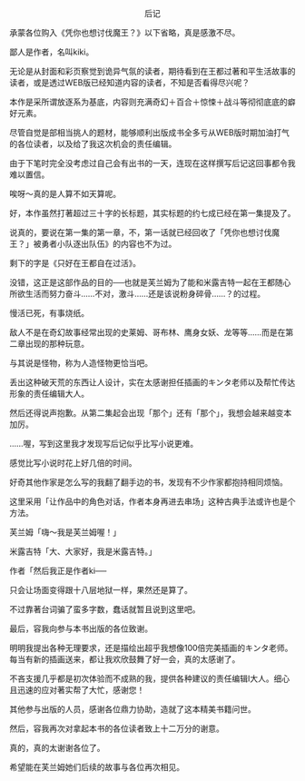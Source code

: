 <p align="center">后记</p>

承蒙各位购入《凭你也想讨伐魔王？》以下省略，真是感激不尽。

鄙人是作者，名叫kiki。

无论是从封面和彩页察觉到诡异气氛的读者，期待看到在王都过著和平生活故事的读者，或是透过WEB版已经知道内容的读者，不知是否看得尽兴呢？

本作是采所谓放逐系为基底，内容则充满奇幻＋百合＋惊悚＋战斗等彻彻底底的癖好元素。

尽管自觉是部相当挑人的题材，能够顺利出版成书全多亏从WEB版时期加油打气的各位读者，以及给了我这次机会的责任编辑。

由于下笔时完全没考虑过自己会有出书的一天，连现在这样撰写后记这回事都令我难以置信。

唉呀～真的是人算不如天算呢。

好，本作虽然打著超过三十字的长标题，其实标题的约七成已经在第一集提及了。

说真的，要说在第一集的第一章，不，第一话就已经回收了「凭你也想讨伐魔王？」被勇者小队逐出队伍》的内容也不为过。

剩下的字是《只好在王都自在过活》。

没错，这正是这部作品的目的──也就是芙兰姆为了能和米露吉特一起在王都随心所欲生活而努力奋斗……不对，激斗……还是该说粉身碎骨……？的过程。

慢活已死，有事烧纸。

敌人不是在奇幻故事经常出现的史莱姆、哥布林、鹰身女妖、龙等等……而是在第二章出现的那种玩意。

与其说是怪物，称为人造怪物更恰当吧。

丢出这种破天荒的东西让人设计，实在太感谢担任插画的キンタ老师以及帮忙传达形象的责任编辑大人。

然后还得说声抱歉。从第二集起会出现「那个」还有「那个」，我想会越来越变本加厉。

……喔，写到这里我才发现写后记似乎比写小说更难。

感觉比写小说时花上好几倍的时间。

好奇其他作家是怎么写的我翻了翻手边的书，发现有不少作家都抱持相同烦恼。

这里采用「让作品中的角色对话，作者本身再进去串场」这种古典手法或许也是个方法。

芙兰姆「嗨～我是芙兰姆喔！」

米露吉特「大、大家好，我是米露吉特。」

作者「然后我正是作者ki──

只会让场面变得跟十八层地狱一样，果然还是算了。

不过靠著台词骗了蛮多字数，蠢话就暂且说到这里吧。

最后，容我向参与本书出版的各位致谢。

明明我提出各种无理要求，还是描绘出超乎我想像100倍完美插画的キンタ老师。每当有新的插画送来，都让我欢欣鼓舞了好一会，真的太感谢了。

不吝支援几乎都是初次体验而不成熟的我，提供各种建议的责任编辑I大人。细心且迅速的应对著实帮了大忙，感谢您！

其他参与出版的人员，感谢各位鼎力协助，造就了这本精美书籍问世。

然后，容我再次对拿起本书的各位读者致上十二万分的谢意。

真的，真的太谢谢各位了。

希望能在芙兰姆她们后续的故事与各位再次相见。

